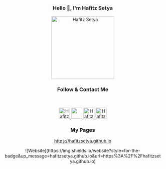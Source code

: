

<h3 align="center">Hello 👋, I'm Hafitz Setya</h3>

<p align="center"><a href="https://github.com/HafitzSetya"><img src="https://telegra.ph/file/e961ac905faf8c8bd32b8.png" alt="Hafitz Setya" width="200" height="200"/></a></p>

<h3 align="center">Follow & Contact Me</h3>

<br/>
<p align="center">
<a href="https://www.facebook.com/martin.rayendra">
  <img alt="Hafitz's Facebook" width="35px" src="https://image.flaticon.com/icons/svg/2111/2111342.svg" />
</a>
<a href="https://www.instagram.com/hafitzsetya_21">
  <img aalt="Hafitz's Instagram" width="35px" src="https://image.flaticon.com/icons/svg/2111/2111421.svg" />
</a>
<a href="https://t.me/hafitzXD">
  <img alt="Hafitz's Telegram" width="35px" src="https://image.flaticon.com/icons/svg/2111/2111673.svg" />
</a>
<a href="https://open.spotify.com/user/7wxw9ydcqjc4ta495h73jpcjf?si=qTLQmHMkRgGv2ktdCy6pLQ">
  <img alt="Hafitz's Spotify" width="35px" src="https://image.flaticon.com/icons/svg/2111/2111627.svg" />
</a>
</p>

<h3 align="center">My Pages</h3>

<p align="center">
  <a href="https://hafitzsetya.github.io">https://hafitzsetya.github.io</a>

<p align="center">
![Website](https://img.shields.io/website?style=for-the-badge&up_message=hafitzsetya.github.io&url=https%3A%2F%2Fhafitzsetya.github.io)
</p>
